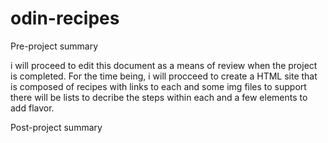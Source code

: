 # odin-recipes

Pre-project summary

i will proceed to edit this document as a means of review when the project
is completed. For the time being, i will procceed to create a HTML site 
that is composed of recipes with links to each and some img files to support
there will be lists to decribe the steps within each and a few elements to add flavor. 

Post-project summary

